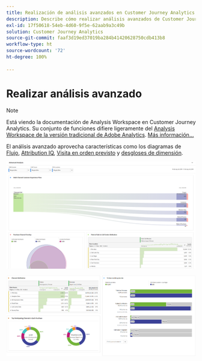 ```yaml
---
title: Realización de análisis avanzados en Customer Journey Analytics
description: Describe cómo realizar análisis avanzados de Customer Journey Analytics el Espacio de trabajo.
exl-id: 17f50618-54eb-4d60-9f5e-62aab9a3c49b
solution: Customer Journey Analytics
source-git-commit: faaf3d19ed37019ba284b41420628750cdb413b8
workflow-type: ht
source-wordcount: '72'
ht-degree: 100%

---
```


# Realizar análisis avanzado

>[!NOTE]
>
>Está viendo la documentación de Analysis Workspace en Customer Journey Analytics. Su conjunto de funciones difiere ligeramente del [Analysis Workspace de la versión tradicional de Adobe Analytics](https://experienceleague.adobe.com/docs/analytics/analyze/analysis-workspace/home.html?lang=es). [Más información...](/help/getting-started/cja-aa.md)

El análisis avanzado aprovecha características como los diagramas de [Flujo](/help/analysis-workspace/visualizations/c-flow/flow.md), [Attribution IQ](/help/analysis-workspace/attribution/overview.md), [Visita en orden previsto](/help/analysis-workspace/visualizations/fallout/fallout-flow.md) y [desgloses de dimensión](/help/components/dimensions/t-breakdown-fa.md).

![Captura de pantalla del espacio de trabajo 1](assets/cja-adv-analysis1.png)

![Captura de pantalla del espacio de trabajo 2](assets/cja-adv-analysis2.png)
